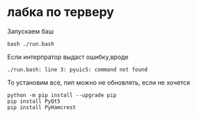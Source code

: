# лабка по терверу

Запускаем баш

    bash ./run.bash

Если интерпратор выдаст ошибку,вроде

    ./run.bash: line 3: pyuic5: command not found

То установим все, пип можно не обновлять, если не хочется

    python -m pip install --upgrade pip
    pip install PyQt5
    pip install PyHamcrest
